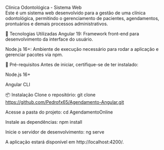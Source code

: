Clínica Odontológica - Sistema Web            
Este é um sistema web desenvolvido para a gestão de uma clínica odontológica, permitindo o gerenciamento de pacientes, agendamentos, prontuários e demais processos administrativos.

🚀 Tecnologias Utilizadas
Angular 19: Framework front-end para desenvolvimento da interface do usuário.

Node.js 16+: Ambiente de execução necessário para rodar a aplicação e gerenciar pacotes via npm.

📌 Pré-requisitos
Antes de iniciar, certifique-se de ter instalado:

Node.js 16+

Angular CLI

📦 Instalação 
Clone o repositório:
git clone https://github.com/Pedrofx65/Agendamento-Angular.git

Acesse a pasta do projeto:
cd AgendamentoOnline

Instale as dependências:
npm install

Inicie o servidor de desenvolvimento:
ng serve

A aplicação estará disponível em http://localhost:4200/.
